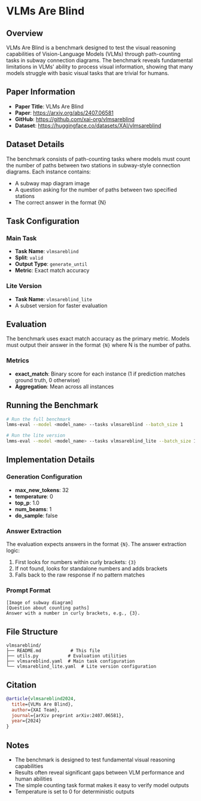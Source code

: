 # VLMs Are Blind

## Overview

VLMs Are Blind is a benchmark designed to test the visual reasoning capabilities of Vision-Language Models (VLMs) through path-counting tasks in subway connection diagrams. The benchmark reveals fundamental limitations in VLMs' ability to process visual information, showing that many models struggle with basic visual tasks that are trivial for humans.

## Paper Information

- **Paper Title**: VLMs Are Blind
- **Paper**: https://arxiv.org/abs/2407.06581
- **GitHub**: https://github.com/xai-org/vlmsareblind
- **Dataset**: https://huggingface.co/datasets/XAI/vlmsareblind

## Dataset Details

The benchmark consists of path-counting tasks where models must count the number of paths between two stations in subway-style connection diagrams. Each instance contains:
- A subway map diagram image
- A question asking for the number of paths between two specified stations
- The correct answer in the format {N}

## Task Configuration

### Main Task
- **Task Name**: `vlmsareblind`
- **Split**: `valid`
- **Output Type**: `generate_until`
- **Metric**: Exact match accuracy

### Lite Version
- **Task Name**: `vlmsareblind_lite`
- A subset version for faster evaluation

## Evaluation

The benchmark uses exact match accuracy as the primary metric. Models must output their answer in the format `{N}` where N is the number of paths.

### Metrics
- **exact_match**: Binary score for each instance (1 if prediction matches ground truth, 0 otherwise)
- **Aggregation**: Mean across all instances

## Running the Benchmark

```bash
# Run the full benchmark
lmms-eval --model <model_name> --tasks vlmsareblind --batch_size 1

# Run the lite version
lmms-eval --model <model_name> --tasks vlmsareblind_lite --batch_size 1
```

## Implementation Details

### Generation Configuration
- **max_new_tokens**: 32
- **temperature**: 0
- **top_p**: 1.0
- **num_beams**: 1
- **do_sample**: false

### Answer Extraction
The evaluation expects answers in the format `{N}`. The answer extraction logic:
1. First looks for numbers within curly brackets: `{3}`
2. If not found, looks for standalone numbers and adds brackets
3. Falls back to the raw response if no pattern matches

### Prompt Format
```
[Image of subway diagram]
[Question about counting paths]
Answer with a number in curly brackets, e.g., {3}.
```

## File Structure
```
vlmsareblind/
├── README.md           # This file
├── utils.py           # Evaluation utilities
├── vlmsareblind.yaml  # Main task configuration
└── vlmsareblind_lite.yaml  # Lite version configuration
```

## Citation

```bibtex
@article{vlmsareblind2024,
  title={VLMs Are Blind},
  author={XAI Team},
  journal={arXiv preprint arXiv:2407.06581},
  year={2024}
}
```

## Notes

- The benchmark is designed to test fundamental visual reasoning capabilities
- Results often reveal significant gaps between VLM performance and human abilities
- The simple counting task format makes it easy to verify model outputs
- Temperature is set to 0 for deterministic outputs